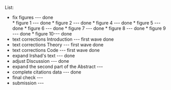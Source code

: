 List:

- fix figures --- done                           
      * figure 1 --- done
      * figure 2 --- done
      * figure 4 --- done
      * figure 5 --- done
      * figure 6 --- done
      * figure 7 --- done
      * figure 8 --- done
      * figure 9 --- done
      * figure 10--- done
- text corrections Introduction                   --- first wave done
- text corrections Theory                         --- first wave done
- text corrections Code                           --- first wave done
- expand Irshad's text                            --- done
- adjust Discussion                               --- done
- expand the second part of the Abstract          --- 
- complete citations data                         --- done
- final check                                     ---
- submission                                      --- 
